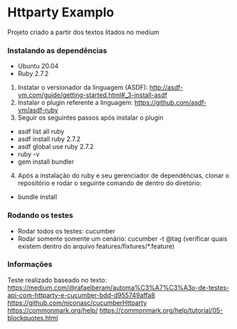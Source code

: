 # Httparty Examplo
Projeto criado a partir dos textos litados no medium

### Instalando as dependências
* Ubuntu 20.04
* Ruby   2.7.2

1. Instalar o versionador da linguagem (ASDF): http://asdf-vm.com/guide/getting-started.html#_3-install-asdf
2. Instalar o plugin referente a linguagem: https://github.com/asdf-vm/asdf-ruby
3. Seguir os seguintes passos após instalar o plugin
* asdf list all ruby
* asdf install ruby 2.7.2
* asdf global use ruby 2.7.2
* ruby -v
* gem install bundler
4. Após a instalação do ruby e seu gerenciador de dependências, clonar o repositório e rodar o seguinte comando de dentro do diretório:
* bundle install 

### Rodando os testes
* Rodar todos os testes: cucumber
* Rodar somente somente um cenário: cucumber -t @tag (verificar quais existem dentro do arquivo features/fixtures/*.feature)

### Informações
Teste realizado baseado no texto:
https://medium.com/@rafaelberam/automa%C3%A7%C3%A3o-de-testes-api-com-httparty-e-cucumber-bdd-d955749affa8
https://github.com/niconasc/cucumberHttparty
https://commonmark.org/help/
https://commonmark.org/help/tutorial/05-blockquotes.html